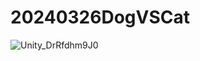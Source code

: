 # 20240326DogVSCat
 

![Unity_DrRfdhm9J0](https://github.com/s8st/20240326DogVSCat/assets/153998744/34243983-5401-4c77-b311-6c3ceac6c2a6)
